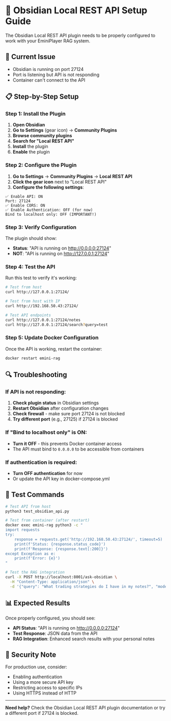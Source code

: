 # 🔧 Obsidian Local REST API Setup Guide

The Obsidian Local REST API plugin needs to be properly configured to work with your EminiPlayer RAG system.

## 🚨 Current Issue
- Obsidian is running on port 27124
- Port is listening but API is not responding
- Container can't connect to the API

## 📋 Step-by-Step Setup

### Step 1: Install the Plugin
1. **Open Obsidian**
2. **Go to Settings** (gear icon) → **Community Plugins**
3. **Browse community plugins**
4. **Search for "Local REST API"**
5. **Install** the plugin
6. **Enable** the plugin

### Step 2: Configure the Plugin
1. **Go to Settings** → **Community Plugins** → **Local REST API**
2. **Click the gear icon** next to "Local REST API"
3. **Configure the following settings**:

```
✅ Enable API: ON
Port: 27124
✅ Enable CORS: ON
✅ Enable Authentication: OFF (for now)
Bind to localhost only: OFF (IMPORTANT!)
```

### Step 3: Verify Configuration
The plugin should show:
- **Status**: "API is running on http://0.0.0.0:27124"
- **NOT**: "API is running on http://127.0.0.1:27124"

### Step 4: Test the API
Run this test to verify it's working:

```bash
# Test from host
curl http://127.0.0.1:27124/

# Test from host with IP
curl http://192.168.50.43:27124/

# Test API endpoints
curl http://127.0.0.1:27124/notes
curl http://127.0.0.1:27124/search?query=test
```

### Step 5: Update Docker Configuration
Once the API is working, restart the container:

```bash
docker restart emini-rag
```

## 🔍 Troubleshooting

### If API is not responding:
1. **Check plugin status** in Obsidian settings
2. **Restart Obsidian** after configuration changes
3. **Check firewall** - make sure port 27124 is not blocked
4. **Try different port** (e.g., 27125) if 27124 is blocked

### If "Bind to localhost only" is ON:
- **Turn it OFF** - this prevents Docker container access
- The API must bind to `0.0.0.0` to be accessible from containers

### If authentication is required:
- **Turn OFF authentication** for now
- Or update the API key in docker-compose.yml

## 🧪 Test Commands

```bash
# Test API from host
python3 test_obsidian_api.py

# Test from container (after restart)
docker exec emini-rag python3 -c "
import requests
try:
    response = requests.get('http://192.168.50.43:27124/', timeout=5)
    print(f'Status: {response.status_code}')
    print(f'Response: {response.text[:200]}')
except Exception as e:
    print(f'Error: {e}')
"

# Test the RAG integration
curl -X POST http://localhost:8001/ask-obsidian \
  -H "Content-Type: application/json" \
  -d '{"query": "What trading strategies do I have in my notes?", "mode": "qa", "top_k": 5}'
```

## 📊 Expected Results

Once properly configured, you should see:
- **API Status**: "API is running on http://0.0.0.0:27124"
- **Test Response**: JSON data from the API
- **RAG Integration**: Enhanced search results with your personal notes

## 🔐 Security Note

For production use, consider:
- Enabling authentication
- Using a more secure API key
- Restricting access to specific IPs
- Using HTTPS instead of HTTP

---

**Need help?** Check the Obsidian Local REST API plugin documentation or try a different port if 27124 is blocked.